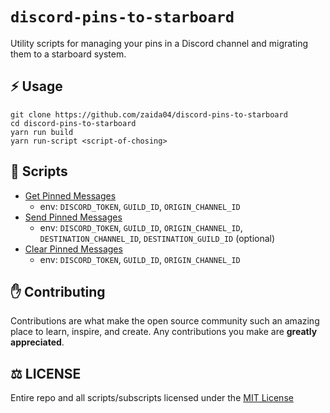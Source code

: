 # `discord-pins-to-starboard`

Utility scripts for managing your pins in a Discord channel and migrating them to a starboard system.

## ⚡ Usage

```
git clone https://github.com/zaida04/discord-pins-to-starboard
cd discord-pins-to-starboard
yarn run build
yarn run-script <script-of-chosing>
```

## 📜 Scripts

- [Get Pinned Messages](https://github.com/zaida04/discord-pins-to-starboard/blob/main/scripts/get-pinned-messages.ts)
  - env: `DISCORD_TOKEN`, `GUILD_ID`, `ORIGIN_CHANNEL_ID`
- [Send Pinned Messages](https://github.com/zaida04/discord-pins-to-starboard/blob/main/scripts/send-pinned-messages.ts)
  - env: `DISCORD_TOKEN`, `GUILD_ID`, `ORIGIN_CHANNEL_ID`, `DESTINATION_CHANNEL_ID`, `DESTINATION_GUILD_ID` (optional)
- [Clear Pinned Messages](https://github.com/zaida04/discord-pins-to-starboard/blob/main/scripts/clear-pinned-messages.ts)
  - env: `DISCORD_TOKEN`, `GUILD_ID`, `ORIGIN_CHANNEL_ID`

## ✋ Contributing

Contributions are what make the open source community such an amazing place to learn, inspire, and create. Any contributions you make are **greatly appreciated**.

## ⚖️ LICENSE

Entire repo and all scripts/subscripts licensed under the [MIT License](https://github.com/zaida04/discord-pins-to-starboard/blob/main/LICENSE)
